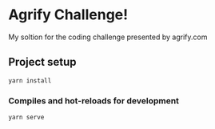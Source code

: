 # Agrify Challenge!

My soltion for the coding challenge presented by agrify.com

## Project setup
```
yarn install
```

### Compiles and hot-reloads for development
```
yarn serve
```
